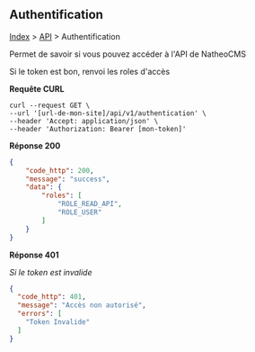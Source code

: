 ## Authentification

[Index](../../../index.md) > [API](../index.md) > Authentification

Permet de savoir si vous pouvez accéder à l'API de NatheoCMS

Si le token est bon, renvoi les roles d'accès

**Requête CURL**
`````shell
curl --request GET \
--url '[url-de-mon-site]/api/v1/authentication' \
--header 'Accept: application/json' \
--header 'Authorization: Bearer [mon-token]'
`````

**Réponse 200**
````json
{
    "code_http": 200,
    "message": "success",
    "data": {
        "roles": [
            "ROLE_READ_API",
            "ROLE_USER"
        ]
    }
}
````

**Réponse 401**

*Si le token est invalide*
````json
{
  "code_http": 401,
  "message": "Accès non autorisé",
  "errors": [
    "Token Invalide"
  ]
}
````
